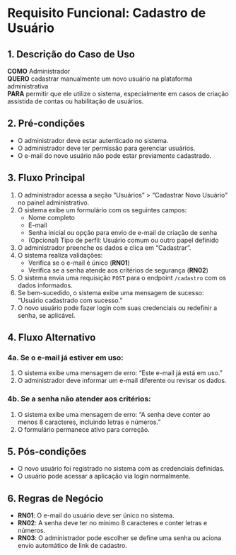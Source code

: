 # Requisito Funcional: Cadastro de Usuário 

## 1. Descrição do Caso de Uso
**COMO** Administrador  
**QUERO** cadastrar manualmente um novo usuário na plataforma administrativa  
**PARA** permitir que ele utilize o sistema, especialmente em casos de criação assistida de contas ou habilitação de usuários.

## 2. Pré-condições
- O administrador deve estar autenticado no sistema.
- O administrador deve ter permissão para gerenciar usuários.
- O e-mail do novo usuário não pode estar previamente cadastrado.

## 3. Fluxo Principal
1. O administrador acessa a seção “Usuários” > “Cadastrar Novo Usuário” no painel administrativo.
2. O sistema exibe um formulário com os seguintes campos:
   - Nome completo
   - E-mail
   - Senha inicial ou opção para envio de e-mail de criação de senha
   - (Opcional) Tipo de perfil: Usuário comum ou outro papel definido
3. O administrador preenche os dados e clica em “Cadastrar”.
4. O sistema realiza validações:
   - Verifica se o e-mail é único (**RN01**)
   - Verifica se a senha atende aos critérios de segurança (**RN02**)
5. O sistema envia uma requisição `POST` para o endpoint `/cadastro` com os dados informados.
6. Se bem-sucedido, o sistema exibe uma mensagem de sucesso: “Usuário cadastrado com sucesso.”
7. O novo usuário pode fazer login com suas credenciais ou redefinir a senha, se aplicável.

## 4. Fluxo Alternativo

### 4a. Se o e-mail já estiver em uso:
1. O sistema exibe uma mensagem de erro: “Este e-mail já está em uso.”
2. O administrador deve informar um e-mail diferente ou revisar os dados.

### 4b. Se a senha não atender aos critérios:
1. O sistema exibe uma mensagem de erro: “A senha deve conter ao menos 8 caracteres, incluindo letras e números.”
2. O formulário permanece ativo para correção.

## 5. Pós-condições
- O novo usuário foi registrado no sistema com as credenciais definidas.
- O usuário pode acessar a aplicação via login normalmente.

## 6. Regras de Negócio
- **RN01**: O e-mail do usuário deve ser único no sistema.
- **RN02**: A senha deve ter no mínimo 8 caracteres e conter letras e números.
- **RN03**: O administrador pode escolher se define uma senha ou aciona envio automático de link de cadastro.
